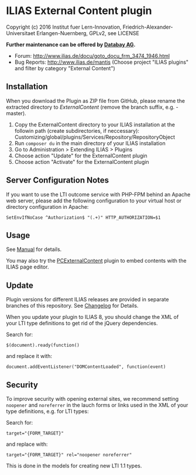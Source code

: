 # ILIAS External Content plugin

Copyright (c) 2016 Institut fuer Lern-Innovation, Friedrich-Alexander-Universitaet Erlangen-Nuernberg, GPLv2, see LICENSE

**Further maintenance can be offered by [Databay AG](https://www.databay.de).**

- Forum: http://www.ilias.de/docu/goto_docu_frm_3474_1946.html
- Bug Reports: http://www.ilias.de/mantis (Choose project "ILIAS plugins" and filter by category "External Content")

## Installation

When you download the Plugin as ZIP file from GitHub, please rename the extracted directory to *ExternalContent*
(remove the branch suffix, e.g. -master).

1. Copy the ExternalContent directory to your ILIAS installation at the followin path
(create subdirectories, if neccessary): Customizing/global/plugins/Services/Repository/RepositoryObject
2. Run `composer du` in the main directory of your ILIAS installation
3. Go to Administration > Extending ILIAS > Plugins
4. Choose action  "Update" for the ExternalContent plugin
5. Choose action  "Activate" for the ExternalContent plugin

## Server Configuration Notes

If you want to use the LTI outcome service with PHP-FPM behind an Apache web server, please add the following configuration
to your virtual host or directory configuration in Apache:

`SetEnvIfNoCase ^Authorization$ "(.+)" HTTP_AUTHORIZATION=$1`

## Usage

See [Manual](docs/Manual.pdf) for details.

You may also try the [PCExternalContent](https://github.com/DatabayAG/PCExternalContent) plugin to embed contents with the ILIAS page editor.


## Update

Plugin versions for different ILIAS releases are provided in separate branches of this repository. See [Changelog](CHANGELOG.md) for Details.

When you update your plugin to ILIAS 8, you should change the XML of your LTI type definitions to get rid of the jQuery dependencies.

Search for:
````
$(document).ready(function()
````
and replace it with: 
````
document.addEventListener("DOMContentLoaded", function(event)
````

## Security

To improve security with opening external sites, we recommend setting `noopener` and `noreferrer` in the lauch forms or links used in the XML of your type definitions, e.g. for LTI types:

Search for:
````
target="{FORM_TARGET}" 
````
and replace with:
````
target="{FORM_TARGET}" rel="noopener noreferrer"
````

This is done in the models for creating new LTI 1.1 types.

